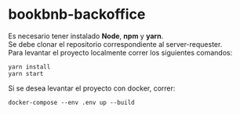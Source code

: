 # bookbnb-backoffice

Es necesario tener instalado **Node**, **npm** y **yarn**.  
Se debe clonar el repositorio correspondiente al server-requester.  
Para levantar el proyecto localmente correr los siguientes comandos:  

```yarn install```  
```yarn start```

Si se desea levantar el proyecto con docker, correr:

```docker-compose --env .env up --build```